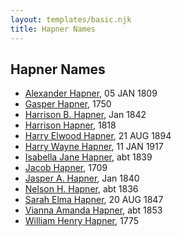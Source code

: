 ```yaml
---
layout: templates/basic.njk
title: Hapner Names
---
```

## Hapner Names
- [Alexander Hapner](/people/6/68586072), 05 JAN 1809
- [Gasper Hapner](/people/9/920624), 1750
- [Harrison B. Hapner](/people/4/48986000), Jan 1842
- [Harrison Hapner](/people/8/82056089), 1818
- [Harry Elwood Hapner](/people/5/540), 21 AUG 1894
- [Harry Wayne Hapner](/people/9/97595740), 11 JAN 1917
- [Isabella Jane Hapner](/people/7/7784900), abt 1839
- [Jacob Hapner](/people/3/31698804), 1709
- [Jasper A. Hapner](/people/8/86358624), Jan 1840
- [Nelson H. Hapner](/people/3/30042860), abt 1836
- [Sarah Elma Hapner](/people/2/20173654), 20 AUG 1847
- [Vianna Amanda Hapner](/people/3/33886681), abt 1853
- [William Henry Hapner](/people/9/95017783), 1775